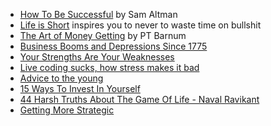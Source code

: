 - [How To Be Successful](https://blog.samaltman.com/how-to-be-successful) by Sam Altman
- [Life is Short](http://paulgraham.com/vb.html) inspires you to never to waste time on bullshit
- [The Art of Money Getting](https://www.gutenberg.org/files/8581/8581-h/8581-h.htm) by PT Barnum
- [Business Booms and Depressions Since 1775](https://fraser.stlouisfed.org/title/business-booms-depressions-since-1775-145)
- [Your Strengths Are Your Weaknesses](https://terriblesoftware.org/2025/03/31/your-strengths-are-your-weaknesses/)
- [Live coding sucks, how stress makes it bad](https://hadid.dev/posts/living-coding/)
- [Advice to the young](https://muratbuffalo.blogspot.com/2024/07/advice-to-young.html)
- [15 Ways To Invest In Yourself](https://www.youtube.com/watch?v=qu-xt3fDphE)
- [44 Harsh Truths About The Game Of Life - Naval Ravikant](https://www.youtube.com/watch?v=KyfUysrNaco)
- [Getting More Strategic](https://cate.blog/2025/09/23/getting-more-strategic/)
